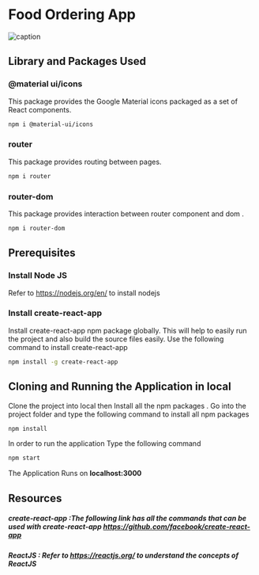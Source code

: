 # Food Ordering App
![caption](https://drive.google.com/file/d/1XX8B66qMYZzdRzPg7x_qV7TGHcnu357X/view?usp=sharing)
## Library and Packages Used
### @material ui/icons
This package provides the Google Material icons packaged as a set of React components.
```bash
npm i @material-ui/icons
```
### router 
This package provides routing between pages.
```bash
npm i router
```
### router-dom
This package provides interaction between router component and dom .
```bash
npm i router-dom
```

## Prerequisites
### Install Node JS
Refer to https://nodejs.org/en/ to install nodejs 
### Install create-react-app 
Install create-react-app npm package globally. This will help to easily run the project and also build the source files easily. Use the following command to install create-react-app 
```bash
npm install -g create-react-app
```
## Cloning and Running the Application in local 
Clone the project into local then 
Install all the npm packages . Go into the project folder and type the following command to install all npm packages
```bash
npm install
``` 
In order to run the application Type the following command 
```bash
npm start 
``` 
The Application Runs on   **localhost:3000** 
 ## Resources 
 ##### **create-react-app** :The following link has all the commands that can be used with create-react-app https://github.com/facebook/create-react-app 
 ##### **ReactJS** : Refer to https://reactjs.org/ to understand the concepts of ReactJS 
 

